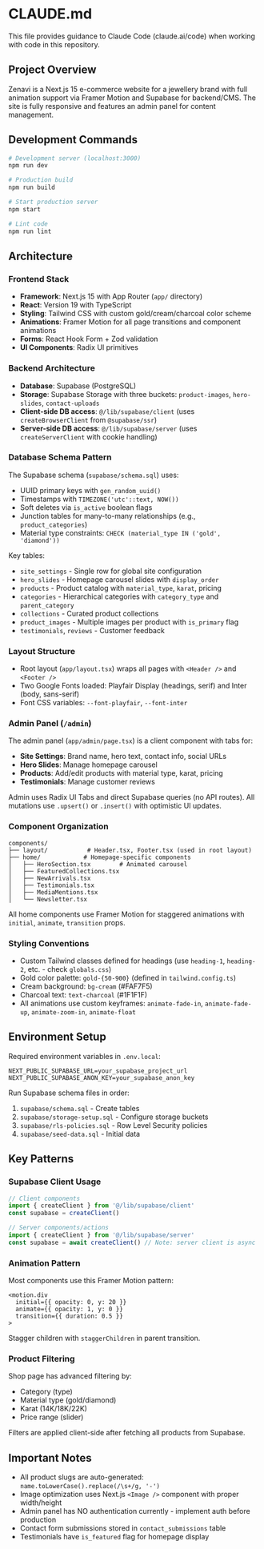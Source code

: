 # CLAUDE.md

This file provides guidance to Claude Code (claude.ai/code) when working with code in this repository.

## Project Overview

Zenavi is a Next.js 15 e-commerce website for a jewellery brand with full animation support via Framer Motion and Supabase for backend/CMS. The site is fully responsive and features an admin panel for content management.

## Development Commands

```bash
# Development server (localhost:3000)
npm run dev

# Production build
npm run build

# Start production server
npm start

# Lint code
npm run lint
```

## Architecture

### Frontend Stack
- **Framework**: Next.js 15 with App Router (`app/` directory)
- **React**: Version 19 with TypeScript
- **Styling**: Tailwind CSS with custom gold/cream/charcoal color scheme
- **Animations**: Framer Motion for all page transitions and component animations
- **Forms**: React Hook Form + Zod validation
- **UI Components**: Radix UI primitives

### Backend Architecture
- **Database**: Supabase (PostgreSQL)
- **Storage**: Supabase Storage with three buckets: `product-images`, `hero-slides`, `contact-uploads`
- **Client-side DB access**: `@/lib/supabase/client` (uses `createBrowserClient` from `@supabase/ssr`)
- **Server-side DB access**: `@/lib/supabase/server` (uses `createServerClient` with cookie handling)

### Database Schema Pattern
The Supabase schema (`supabase/schema.sql`) uses:
- UUID primary keys with `gen_random_uuid()`
- Timestamps with `TIMEZONE('utc'::text, NOW())`
- Soft deletes via `is_active` boolean flags
- Junction tables for many-to-many relationships (e.g., `product_categories`)
- Material type constraints: `CHECK (material_type IN ('gold', 'diamond'))`

Key tables:
- `site_settings` - Single row for global site configuration
- `hero_slides` - Homepage carousel slides with `display_order`
- `products` - Product catalog with `material_type`, `karat`, pricing
- `categories` - Hierarchical categories with `category_type` and `parent_category`
- `collections` - Curated product collections
- `product_images` - Multiple images per product with `is_primary` flag
- `testimonials`, `reviews` - Customer feedback

### Layout Structure
- Root layout (`app/layout.tsx`) wraps all pages with `<Header />` and `<Footer />`
- Two Google Fonts loaded: Playfair Display (headings, serif) and Inter (body, sans-serif)
- Font CSS variables: `--font-playfair`, `--font-inter`

### Admin Panel (`/admin`)
The admin panel (`app/admin/page.tsx`) is a client component with tabs for:
- **Site Settings**: Brand name, hero text, contact info, social URLs
- **Hero Slides**: Manage homepage carousel
- **Products**: Add/edit products with material type, karat, pricing
- **Testimonials**: Manage customer reviews

Admin uses Radix UI Tabs and direct Supabase queries (no API routes). All mutations use `.upsert()` or `.insert()` with optimistic UI updates.

### Component Organization
```
components/
├── layout/           # Header.tsx, Footer.tsx (used in root layout)
├── home/            # Homepage-specific components
│   ├── HeroSection.tsx        # Animated carousel
│   ├── FeaturedCollections.tsx
│   ├── NewArrivals.tsx
│   ├── Testimonials.tsx
│   ├── MediaMentions.tsx
│   └── Newsletter.tsx
```

All home components use Framer Motion for staggered animations with `initial`, `animate`, `transition` props.

### Styling Conventions
- Custom Tailwind classes defined for headings (use `heading-1`, `heading-2`, etc. - check `globals.css`)
- Gold color palette: `gold-{50-900}` (defined in `tailwind.config.ts`)
- Cream background: `bg-cream` (#FAF7F5)
- Charcoal text: `text-charcoal` (#1F1F1F)
- All animations use custom keyframes: `animate-fade-in`, `animate-fade-up`, `animate-zoom-in`, `animate-float`

## Environment Setup

Required environment variables in `.env.local`:
```
NEXT_PUBLIC_SUPABASE_URL=your_supabase_project_url
NEXT_PUBLIC_SUPABASE_ANON_KEY=your_supabase_anon_key
```

Run Supabase schema files in order:
1. `supabase/schema.sql` - Create tables
2. `supabase/storage-setup.sql` - Configure storage buckets
3. `supabase/rls-policies.sql` - Row Level Security policies
4. `supabase/seed-data.sql` - Initial data

## Key Patterns

### Supabase Client Usage
```typescript
// Client components
import { createClient } from '@/lib/supabase/client'
const supabase = createClient()

// Server components/actions
import { createClient } from '@/lib/supabase/server'
const supabase = await createClient() // Note: server client is async
```

### Animation Pattern
Most components use this Framer Motion pattern:
```tsx
<motion.div
  initial={{ opacity: 0, y: 20 }}
  animate={{ opacity: 1, y: 0 }}
  transition={{ duration: 0.5 }}
>
```

Stagger children with `staggerChildren` in parent transition.

### Product Filtering
Shop page has advanced filtering by:
- Category (type)
- Material type (gold/diamond)
- Karat (14K/18K/22K)
- Price range (slider)

Filters are applied client-side after fetching all products from Supabase.

## Important Notes

- All product slugs are auto-generated: `name.toLowerCase().replace(/\s+/g, '-')`
- Image optimization uses Next.js `<Image />` component with proper width/height
- Admin panel has NO authentication currently - implement auth before production
- Contact form submissions stored in `contact_submissions` table
- Testimonials have `is_featured` flag for homepage display
